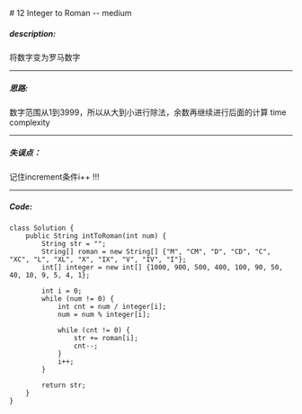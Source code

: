 \# 12 Integer to Roman -- medium
##### description:
将数字变为罗马数字
****************
##### 思路:
数字范围从1到3999，所以从大到小进行除法，余数再继续进行后面的计算
time complexity
**********
##### 失误点：
记住increment条件i++ !!!
********
##### Code:
```
class Solution {
    public String intToRoman(int num) {
        String str = "";
        String[] roman = new String[] {"M", "CM", "D", "CD", "C", "XC", "L", "XL", "X", "IX", "V", "IV", "I"};
        int[] integer = new int[] {1000, 900, 500, 400, 100, 90, 50, 40, 10, 9, 5, 4, 1};

        int i = 0;
        while (num != 0) {
            int cnt = num / integer[i];
            num = num % integer[i];

            while (cnt != 0) {
                str += roman[i];
                cnt--;
            }
            i++;
        }

        return str;
    }
}
```
